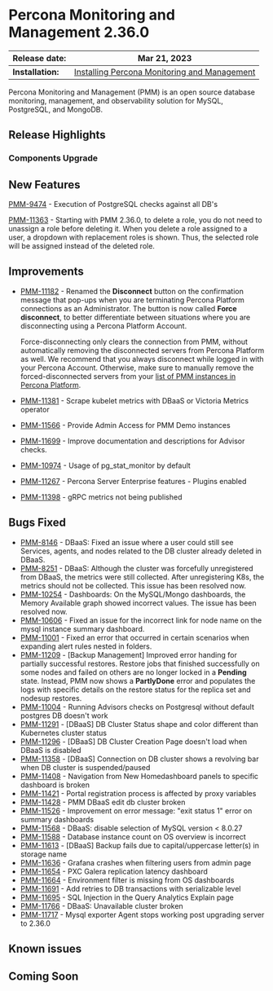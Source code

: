 # Percona Monitoring and Management 2.36.0

| **Release date:** | Mar 21, 2023                                                                                 |
| ----------------- | ----------------------------------------------------------------------------------------------- |
| **Installation:** | [Installing Percona Monitoring and Management](https://www.percona.com/software/pmm/quickstart) |

Percona Monitoring and Management (PMM) is an open source database monitoring, management, and observability solution for MySQL, PostgreSQL, and MongoDB.

<!---
!!! caution alert alert-warning "Important/Caution"
    Crucial points that need emphasis:

    - Important: A significant point that deserves emphasis.
    - Caution: Used to mean 'Continue with care'.
 --->


## Release Highlights

<!---

### Release Highlights1

 Description of the feature with a link to the documentation
 

### Release Highlights2

<!--- Description of the feature with a link to the documentation

Add more subsections for more release highlights.

 --->


### Components Upgrade

<!--- - List the components which are upgraded as part of the Release.
 --->


## New Features

[PMM-9474](https://jira.percona.com/browse/PMM-9474) - Execution of PostgreSQL checks against all DB's

[PMM-11363](https://jira.percona.com/browse/PMM-11363) - Starting with PMM 2.36.0, to delete a role, you do not need to unassign a role before deleting it. When you delete a role assigned to a user, a dropdown with replacement roles is shown. Thus, the selected role will be assigned instead of the deleted role.

## Improvements

- [PMM-11182](https://jira.percona.com/browse/PMM-11182) - Renamed the **Disconnect** button on the confirmation message that pop-ups when you are terminating Percona Platform connections as an Administrator. The button is now called **Force disconnect**, to better differentiate between situations where you are disconnecting using a Percona Platform Account.

  Force-disconnecting only clears the connection from PMM, without automatically removing the disconnected servers from Percona Platform as well. We recommend that you always disconnect while logged in with your Percona Account. Otherwise, make sure to manually remove the forced-disconnected servers from your [list of PMM instances in Percona Platform](https://portal.percona.com/pmm-instances).	

- [PMM-11381](https://jira.percona.com/browse/PMM-11381) - Scrape kubelet metrics with DBaaS or Victoria Metrics operator
- [PMM-11566](https://jira.percona.com/browse/PMM-11566) - Provide Admin Access for PMM Demo instances

- [PMM-11699](https://jira.percona.com/browse/PMM-11699) - Improve documentation and descriptions for Advisor checks.
- [PMM-10974](https://jira.percona.com/browse/PMM-10974) - Usage of pg_stat_monitor by default
- [PMM-11267](https://jira.percona.com/browse/PMM-11182) - Percona Server Enterprise features - Plugins enabled
- [PMM-11398](https://jira.percona.com/browse/PMM-11398) - gRPC metrics not being published



## Bugs Fixed

- [PMM-8146](https://jira.percona.com/browse/PMM-8146) - DBaaS: Fixed an issue where a user could still see Services, agents, and nodes related to the DB cluster already deleted in DBaaS.
- [PMM-8251](https://jira.percona.com/browse/PMM-8251) - DBaaS: Although the cluster was forcefully unregistered from DBaaS, the metrics were still collected. After unregistering K8s, the metrics should not be collected. This issue has been resolved now.
- [PMM-10254](https://jira.percona.com/browse/PMM-10254) - Dashboards: On the MySQL/Mongo dashboards, the Memory Available graph showed incorrect values. The issue has been resolved now.
- [PMM-10606](https://jira.percona.com/browse/PMM-10606) - Fixed an issue for the incorrect link for node name on the mysql instance summary dashboard.
- [PMM-11001](https://jira.percona.com/browse/PMM-11001) - Fixed an error that occurred in certain scenarios when expanding alert rules nested in folders.
- [PMM-11209](https://jira.percona.com/browse/PMM-11209) - [Backup Management] Improved error handing for partially successful restores. Restore jobs that finished successfully on some nodes and failed on others are no longer locked in a **Pending** state. Instead, PMM now shows a **PartlyDone** error and populates the logs with specific details on the restore status for the replica set and nodesup restores.
- [PMM-11004](https://jira.percona.com/browse/PMM-11004) - Running Advisors checks on Postgresql without default postgres DB doesn't work
- [PMM-11291](https://jira.percona.com/browse/PMM-11291) - [DBaaS] DB Cluster Status shape and color different than Kubernetes cluster status
- [PMM-11296](https://jira.percona.com/browse/PMM-11296) - [DBaaS] DB Cluster Creation Page doesn't load when DBaaS is disabled
- [PMM-11358](https://jira.percona.com/browse/PMM-11358) - [DBaaS] Connection on DB cluster shows a revolving bar when DB cluster is suspended/paused
- [PMM-11408](https://jira.percona.com/browse/PMM-11408) - Navigation from New Homedashboard panels to specific dashboard is broken
- [PMM-11421](https://jira.percona.com/browse/PMM-11421) - Portal registration process is affected by proxy variables
- [PMM-11428](https://jira.percona.com/browse/PMM-11428) - PMM DBaaS edit db cluster broken
- [PMM-11526](https://jira.percona.com/browse/PMM-11526) - Improvement on error message: "exit status 1" error on summary dashboards
- [PMM-11568](https://jira.percona.com/browse/PMM-11568) - DBaaS: disable selection of MySQL version < 8.0.27
- [PMM-11588](https://jira.percona.com/browse/PMM-11588) - Database instance count on OS overview is incorrect
- [PMM-11613](https://jira.percona.com/browse/PMM-11613) - [DBaaS] Backup fails due to capital/uppercase letter(s) in storage name
- [PMM-11636](https://jira.percona.com/browse/PMM-11636) - Grafana crashes when filtering users from admin page
- [PMM-11654](https://jira.percona.com/browse/PMM-11654) - PXC Galera replication latency dashboard
- [PMM-11664](https://jira.percona.com/browse/PMM-11664) - Environment filter is missing from OS dashboards
- [PMM-11691](https://jira.percona.com/browse/PMM-11691) - Add retries to DB transactions with serializable level
- [PMM-11695](https://jira.percona.com/browse/PMM-11695) - SQL Injection in the Query Analytics Explain page
- [PMM-11766](https://jira.percona.com/browse/PMM-11766) - DBaaS: Unavailable cluster broken
- [PMM-11717](https://jira.percona.com/browse/PMM-11717) - Mysql exporter Agent stops working post upgrading server to 2.36.0


## Known issues

<!---

- ​List of known issues with a  comprehensive description and link to the JIRA ticket.

    Example:

    [PMM-XXXX](https://jira.percona.com/browse/PMM-XXXX) - Comprehensive description.




    **Solution**

    Description of the solution.

--->

## Coming Soon

<!---

  Share what are the upcoming features on your roadmap to keep users excited:

- Planned item 1
- Planned item 2
--->